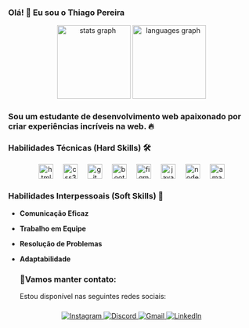 ### Olá! 👋 Eu sou o Thiago Pereira



<div align="center">
  <img src="https://github-readme-stats.vercel.app/api?username=pereirathiagos&hide_title=false&hide_rank=false&show_icons=true&include_all_commits=true&count_private=true&disable_animations=false&theme=catppuccin_latte" height="150" alt="stats graph"  />
  <img src="https://github-readme-stats.vercel.app/api/top-langs?username=pereirathiagos&locale=en&hide_title=false&layout=compact&card_width=320&langs_count=5&theme=catppuccin_latte" height="150" alt="languages graph"  />
</div>



### Sou um estudante de desenvolvimento web apaixonado por criar experiências incríveis na web. 🔥



### Habilidades Técnicas (Hard Skills) 🛠️

<div align="center">
  <img src="https://cdn.jsdelivr.net/gh/devicons/devicon/icons/html5/html5-original.svg" height="30" alt="html5 logo"  />
  <img width="12" />
  <img src="https://cdn.jsdelivr.net/gh/devicons/devicon/icons/css3/css3-original.svg" height="30" alt="css3 logo"  />
  <img width="12" />
  <img src="https://cdn.jsdelivr.net/gh/devicons/devicon/icons/git/git-original.svg" height="30" alt="git logo"  />
  <img width="12" />
  <img src="https://cdn.jsdelivr.net/gh/devicons/devicon/icons/bootstrap/bootstrap-original.svg" height="30" alt="bootstrap logo"  />
  <img width="12" />
  <img src="https://cdn.jsdelivr.net/gh/devicons/devicon/icons/figma/figma-original.svg" height="30" alt="figma logo"  />
  <img width="12" />
  <img src="https://cdn.jsdelivr.net/gh/devicons/devicon/icons/javascript/javascript-original.svg" height="30" alt="javascript logo"  />
  <img width="12" />
  <img src="https://cdn.jsdelivr.net/gh/devicons/devicon/icons/nodejs/nodejs-original.svg" height="30" alt="nodejs logo"  />
  <img width="12" />
  <img src="https://skillicons.dev/icons?i=aws" height="30" alt="amazonwebservices logo"  />
</div>

### Habilidades Interpessoais (Soft Skills) 🤝

- **Comunicação Eficaz**
- **Trabalho em Equipe**
- **Resolução de Problemas**
- **Adaptabilidade**

  ###

  ### 🌟Vamos manter contato:
  <p>Estou disponível nas seguintes redes sociais:</p>

  ###

<div align="center">
  <a href="https://www.instagram.com/trspereira/">
    <img src="https://img.shields.io/badge/Instagram%23E4405F.svg?style=for-the-badge&logo=instagram&logoColor=white" alt="Instagram">
  </a>
  <a href="https://discord.com/channels/@thiagopereira8983">
    <img src="https://img.shields.io/badge/Discord%237289DA.svg?style=for-the-badge&logo=discord&logoColor=white" alt="Discord">
  </a>
  <a href="mailto:trsppereiraa@gmail.com">
    <img src="https://img.shields.io/badge/Gmail%23D14836.svg?style=for-the-badge&logo=gmail&logoColor=white" alt="Gmail">
  </a>
  <a href="https://www.linkedin.com/in/trspereira">
    <img src="https://img.shields.io/badge/LinkedIn%230077B5.svg?style=for-the-badge&logo=linkedin&logoColor=white" alt="LinkedIn">
  </a>
</div>
